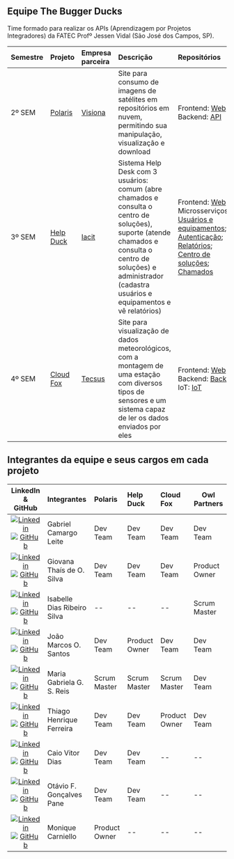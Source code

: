 ## Equipe The Bugger Ducks

Time formado para realizar os APIs (Aprendizagem por Projetos Integradores) da FATEC Profº Jessen Vidal (São José dos Campos, SP).

<div align="center">

| Semestre | Projeto                                                                  | Empresa parceira                               | Descrição                                                                                                                                                                                                             | Repositórios                                                                                                                                                                                                                                                                                                                                                                                                                                                                                                                                                       |
| :------- | :----------------------------------------------------------------------- | :--------------------------------------------- | :-------------------------------------------------------------------------------------------------------------------------------------------------------------------------------------------------------------------- | :----------------------------------------------------------------------------------------------------------------------------------------------------------------------------------------------------------------------------------------------------------------------------------------------------------------------------------------------------------------------------------------------------------------------------------------------------------------------------------------------------------------------------------------------------------------- |
| 2º SEM   | [Polaris](https://github.com/Equipe-Polaris-DSM-2021/docs)               | [Visiona](https://www.visionaespacial.com.br/) | Site para consumo de imagens de satélites em repositórios em nuvem, permitindo sua manipulação, visualização e download                                                                                               | Frontend: <a href="https://github.com/Equipe-Polaris-DSM-2021/web">Web<a/> <br> Backend: <a href="https://github.com/Equipe-Polaris-DSM-2021/api">API<a/>                                                                                                                                                                                                                                                                                                                                                                                                          |
| 3º SEM   | [Help Duck](https://github.com/The-Bugger-Ducks/help-duck-documentation) | [Iacit](https://www.iacit.com.br/)             | Sistema Help Desk com 3 usuários: comum (abre chamados e consulta o centro de soluções), suporte (atende chamados e consulta o centro de soluções) e administrador (cadastra usuários e equipamentos e vê relatórios) | Frontend: <a href="https://github.com/The-Bugger-Ducks/help-duck-web">Web<a/> <br> Microsserviços: <br> <a href="https://github.com/The-Bugger-Ducks/help-duck-register">Usuários e equipamentos<a/>; <a href="https://github.com/The-Bugger-Ducks/help-duck-authentication">Autenticação<a/>; <a href="https://github.com/The-Bugger-Ducks/help-duck-dashboard">Relatórios<a/>; <a href="https://github.com/The-Bugger-Ducks/help-duck-solution-center">Centro de soluções<a/>; <a href="https://github.com/The-Bugger-Ducks/help-duck-tickets">Chamados<a/> <br> |
| 4º SEM   | [Cloud Fox](https://github.com/The-Bugger-Ducks/cloud-fox-documentation) | [Tecsus](https://tecsus.com.br/)               | Site para visualização de dados meteorológicos, com a montagem de uma estação com diversos tipos de sensores e um sistema capaz de ler os dados enviados por eles                                                     | Frontend: <a href="https://github.com/The-Bugger-Ducks/cloud-fox-web">Web<a/> <br> Backend: <a href="https://github.com/The-Bugger-Ducks/cloud-fox-back">Back<a/> <br> IoT: <a href="https://github.com/The-Bugger-Ducks/cloud-fox-iot">IoT<a/>                                                                                                                                                                                                                                                                                                                    |

</div>

## Integrantes da equipe e seus cargos em cada projeto

<div align="center">

|                                                                                                                                                LinkedIn & GitHub                                                                                                                                                | Integrantes                 | Polaris       | Help Duck     | Cloud Fox     | Owl Partners  |
| :-------------------------------------------------------------------------------------------------------------------------------------------------------------------------------------------------------------------------------------------------------------------------------------------------------------: | :-------------------------- | :------------ | :------------ | :------------ | ------------- |
|     [![Linkedin](https://img.shields.io/badge/Linkedin-blue?style=flat-square&logo=Linkedin&logoColor=white)](https://www.linkedin.com/in/gabriel-camargo-leite/) [![GitHub](https://img.shields.io/badge/GitHub-111217?style=flat-square&logo=github&logoColor=white)](https://github.com/GabrielCamargoL)     | Gabriel Camargo Leite       | Dev Team      | Dev Team      | Dev Team      | Dev Team      |
|           [![Linkedin](https://img.shields.io/badge/Linkedin-blue?style=flat-square&logo=Linkedin&logoColor=white)](https://www.linkedin.com/in/gioliveirass) [![GitHub](https://img.shields.io/badge/GitHub-111217?style=flat-square&logo=github&logoColor=white)](https://github.com/gioliveirass)            | Giovana Thaís de O. Silva   | Dev Team      | Dev Team      | Dev Team      | Product Owner |
|            [![Linkedin](https://img.shields.io/badge/Linkedin-blue?style=flat-square&logo=Linkedin&logoColor=white)](https://www.linkedin.com/in/drisabelles) [![GitHub](https://img.shields.io/badge/GitHub-111217?style=flat-square&logo=github&logoColor=white)](https://github.com/drisabelles)             | Isabelle Dias Ribeiro Silva | --            | --            | --            | Scrum Master  |
|             [![Linkedin](https://img.shields.io/badge/Linkedin-blue?style=flat-square&logo=Linkedin&logoColor=white)](https://www.linkedin.com/in/joaomarcoso/) [![GitHub](https://img.shields.io/badge/GitHub-111217?style=flat-square&logo=github&logoColor=white)](https://github.com/JoaoM-py)              | João Marcos O. Santos       | Dev Team      | Product Owner | Dev Team      | Dev Team      |
|      [![Linkedin](https://img.shields.io/badge/Linkedin-blue?style=flat-square&logo=Linkedin&logoColor=white)](https://www.linkedin.com/in/mariagabrielareis/) [![GitHub](https://img.shields.io/badge/GitHub-111217?style=flat-square&logo=github&logoColor=white)](https://github.com/MariaGabrielaReis)      | Maria Gabriela G. S. Reis   | Scrum Master  | Scrum Master  | Scrum Master  | Dev Team      |
| [![Linkedin](https://img.shields.io/badge/Linkedin-blue?style=flat-square&logo=Linkedin&logoColor=white)](https://www.linkedin.com/in/thiago-henrique-ferreira-2499a41a8/) [![GitHub](https://img.shields.io/badge/GitHub-111217?style=flat-square&logo=github&logoColor=white)](https://github.com/ThHenrique) | Thiago Henrique Ferreira    | Dev Team      | Dev Team      | Product Owner | Dev Team      |
|         [![Linkedin](https://img.shields.io/badge/Linkedin-blue?style=flat-square&logo=Linkedin&logoColor=white)](https://www.linkedin.com/in/caio-vitor-c1/) [![GitHub](https://img.shields.io/badge/GitHub-111217?style=flat-square&logo=github&logoColor=white)](https://github.com/CaioVitorDias1)          | Caio Vitor Dias             | Dev Team      | Dev Team      | --            | --            |
|        [![Linkedin](https://img.shields.io/badge/Linkedin-blue?style=flat-square&logo=Linkedin&logoColor=white)](https://www.linkedin.com/in/otavioferraronigpane/) [![GitHub](https://img.shields.io/badge/GitHub-111217?style=flat-square&logo=github&logoColor=white)](https://github.com/OtavioPane)        | Otávio F. Gonçalves Pane    | Dev Team      | Dev Team      | --            | --            |
|     [![Linkedin](https://img.shields.io/badge/Linkedin-blue?style=flat-square&logo=Linkedin&logoColor=white)](https://www.linkedin.com/in/monique-carniello-511ba61b6) [![GitHub](https://img.shields.io/badge/GitHub-111217?style=flat-square&logo=github&logoColor=white)](https://github.com/Monique-c)      | Monique Carniello           | Product Owner | --            | --            | --            |

</div>
